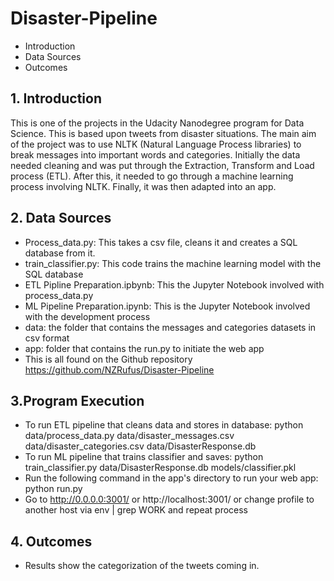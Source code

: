 # **Disaster-Pipeline**
- Introduction
- Data Sources
- Outcomes

## 1. Introduction

This is one of the projects in the Udacity Nanodegree program for Data Science. This is based upon tweets from disaster situations. The main aim of the project was to use NLTK (Natural Language Process libraries) to break messages into important words and categories. Initially the data needed cleaning and was put through the Extraction, Transform and Load process (ETL). After this, it needed to go through a machine learning process involving NLTK. Finally, it was then adapted into an app.

## 2. Data Sources ##
 - Process_data.py: This takes a csv file, cleans it and creates a SQL database from it.
 - train_classifier.py: This code trains the machine learning model with the SQL database
 - ETL Pipline Preparation.ipbynb: This the Jupyter Notebook involved with process_data.py 
 - ML Pipeline Preparation.ipynb: This is the Jupyter Notebook involved with the development process
 - data: the folder that contains the messages and categories datasets in csv format
 - app: folder that contains the run.py to initiate the web app
 - This is all found on the Github repository https://github.com/NZRufus/Disaster-Pipeline
 

## 3.Program Execution ##
 - To run ETL pipeline that cleans data and stores in database:
        python data/process_data.py data/disaster_messages.csv data/disaster_categories.csv data/DisasterResponse.db
 - To run ML pipeline that trains classifier and saves:
        python train_classifier.py data/DisasterResponse.db models/classifier.pkl
 - Run the following command in the app's directory to run your web app:
        python run.py
 - Go to http://0.0.0.0:3001/ or http://localhost:3001/ or change profile to another host via env | grep WORK and repeat process
    
## 4. Outcomes ##

 - Results show the categorization of the tweets coming in.
